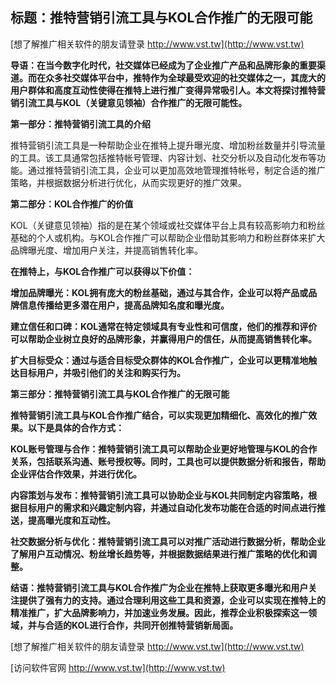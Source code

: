 ## **标题：推特营销引流工具与KOL合作推广的无限可能**

[想了解推广相关软件的朋友请登录 http://www.vst.tw](http://www.vst.tw)

**导语：在当今数字化时代，社交媒体已经成为了企业推广产品和品牌形象的重要渠道。而在众多社交媒体平台中，推特作为全球最受欢迎的社交媒体之一，其庞大的用户群体和高度互动性使得在推特上进行推广变得异常吸引人。本文将探讨推特营销引流工具与KOL（关键意见领袖）合作推广的无限可能性。**

**第一部分：推特营销引流工具的介绍**

推特营销引流工具是一种帮助企业在推特上提升曝光度、增加粉丝数量并引导流量的工具。该工具通常包括推特帐号管理、内容计划、社交分析以及自动化发布等功能。通过推特营销引流工具，企业可以更加高效地管理推特帐号，制定合适的推广策略，并根据数据分析进行优化，从而实现更好的推广效果。

**第二部分：KOL合作推广的价值**

KOL（关键意见领袖）指的是在某个领域或社交媒体平台上具有较高影响力和粉丝基础的个人或机构。与KOL合作推广可以帮助企业借助其影响力和粉丝群体来扩大品牌曝光度、增加用户关注，并提高销售转化率。

**在推特上，与KOL合作推广可以获得以下价值：**

**增加品牌曝光：KOL拥有庞大的粉丝基础，通过与其合作，企业可以将产品或品牌信息传播给更多潜在用户，提高品牌知名度和曝光度。**

**建立信任和口碑：KOL通常在特定领域具有专业性和可信度，他们的推荐和评价可以帮助企业树立良好的品牌形象，并赢得用户的信任，从而提高销售转化率。**

**扩大目标受众：通过与适合目标受众群体的KOL合作推广，企业可以更精准地触达目标用户，并吸引他们的关注和购买行为。**

**第三部分：推特营销引流工具与KOL合作推广的无限可能**

**推特营销引流工具与KOL合作推广结合，可以实现更加精细化、高效化的推广效果。以下是具体的合作方式：**

**KOL账号管理与合作：推特营销引流工具可以帮助企业更好地管理与KOL的合作关系，包括联系沟通、账号授权等。同时，工具也可以提供数据分析和报告，帮助企业评估合作效果，并进行优化。**

**内容策划与发布：推特营销引流工具可以协助企业与KOL共同制定内容策略，根据目标用户的需求和兴趣定制内容，并通过自动化发布功能在合适的时间点进行推送，提高曝光度和互动性。**

**社交数据分析与优化：推特营销引流工具可以对推广活动进行数据分析，帮助企业了解用户互动情况、粉丝增长趋势等，并根据数据结果进行推广策略的优化和调整。**

**结语：推特营销引流工具与KOL合作推广为企业在推特上获取更多曝光和用户关注提供了强有力的支持。通过合理利用这些工具和资源，企业可以实现在推特上的精准推广，扩大品牌影响力，并加速业务发展。因此，推荐企业积极探索这一领域，并与合适的KOL进行合作，共同开创推特营销新局面。**

[想了解推广相关软件的朋友请登录 http://www.vst.tw](http://www.vst.tw)


[访问软件官网 http://www.vst.tw](http://www.vst.tw)
